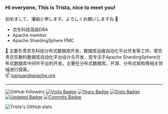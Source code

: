 ### Hi everyone, This is Trista, nice to meet you! 

初めまして、潘娟と申します。よろしくお願いしますね 👋

- 京东科技高级DBA
- Apache member
- Apache ShardingSphere PMC

💬 主要负责京东科技分布式数据库开发、数据库运维自动化平台开发等工作。曾负责京东数科数据库自动化平台设计与开发，现专注于Apache ShardingSphere分布式数据库中间件平台的开发。主要在分布式数据库、开源、分布式架构等相关领域进行探索。
<br/> 📫  panjuan@apache.org

---
![GitHub followers](https://img.shields.io/github/followers/tristaZero?color=brightgreen&style=plastic)
[![Visits Badge](https://badges.pufler.dev/visits/tristaZero/git-badges)](https://badges.pufler.dev)
[![Years Badge](https://badges.pufler.dev/years/tristaZero)](https://badges.pufler.dev)
[![Gists Badge](https://badges.pufler.dev/gists/tristaZero)](https://badges.pufler.dev)
[![Updated Badge](https://badges.pufler.dev/updated/tristaZero/shardingsphere)](https://badges.pufler.dev)
[![Commits Badge](https://badges.pufler.dev/commits/monthly/tristaZero)](https://badges.pufler.dev)

![Trista's GitHub stats](https://github-readme-stats.vercel.app/api?username=tristaZero&show_icons=true&theme=vue&include_all_commits=true&count_private=true)



